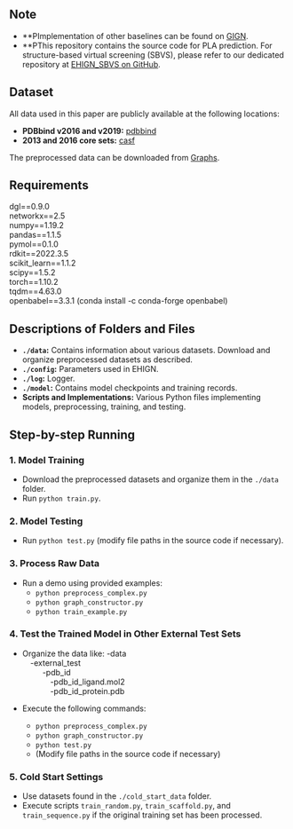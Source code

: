 ## Note
- **PImplementation of other baselines can be found on [GIGN](https://github.com/guaguabujianle/GIGN).  
- **PThis repository contains the source code for PLA prediction. For structure-based virtual screening (SBVS), please refer to our dedicated repository at [EHIGN_SBVS on GitHub](https://github.com/guaguabujianle/EHIGN_SBVS).

## Dataset
All data used in this paper are publicly available at the following locations:
- **PDBbind v2016 and v2019:** [pdbbind](http://www.pdbbind.org.cn/download.php)
- **2013 and 2016 core sets:** [casf](http://www.pdbbind.org.cn/casf.php)

The preprocessed data can be downloaded from [Graphs](https://drive.google.com/file/d/1oGUP4z7htNXyxTqx95HNSDLsaoxa3fX7/view?usp=share_link).

## Requirements  
dgl==0.9.0  
networkx==2.5  
numpy==1.19.2  
pandas==1.1.5  
pymol==0.1.0  
rdkit==2022.3.5  
scikit_learn==1.1.2  
scipy==1.5.2  
torch==1.10.2  
tqdm==4.63.0  
openbabel==3.3.1 (conda install -c conda-forge openbabel)


## Descriptions of Folders and Files
- **`./data`:** Contains information about various datasets. Download and organize preprocessed datasets as described.
- **`./config`:** Parameters used in EHIGN.
- **`./log`:** Logger.
- **`./model`:** Contains model checkpoints and training records.
- **Scripts and Implementations:** Various Python files implementing models, preprocessing, training, and testing.

## Step-by-step Running

### 1. Model Training
- Download the preprocessed datasets and organize them in the `./data` folder.
- Run `python train.py`.

### 2. Model Testing
- Run `python test.py` (modify file paths in the source code if necessary).

### 3. Process Raw Data
- Run a demo using provided examples:
  - `python preprocess_complex.py`
  - `python graph_constructor.py`
  - `python train_example.py`

### 4. Test the Trained Model in Other External Test Sets
- Organize the data like:
  -data  
  &ensp;&ensp;-external_test  
  &ensp; &ensp;&ensp;&ensp; -pdb_id  
  &ensp; &ensp; &ensp;&ensp;&ensp;&ensp;-pdb_id_ligand.mol2  
  &ensp; &ensp; &ensp;&ensp;&ensp;&ensp;-pdb_id_protein.pdb
  
- Execute the following commands:
  - `python preprocess_complex.py`
  - `python graph_constructor.py`
  - `python test.py`
  - (Modify file paths in the source code if necessary)

### 5. Cold Start Settings
- Use datasets found in the `./cold_start_data` folder.
- Execute scripts `train_random.py`, `train_scaffold.py`, and `train_sequence.py` if the original training set has been processed.




